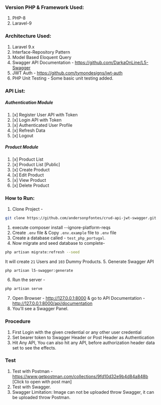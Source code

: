 ### Version PHP & Framework Used:
1. PHP-8
1. Laravel-9

### Architecture Used:
1. Laravel 9.x
1. Interface-Repository Pattern
1. Model Based Eloquent Query
1. Swagger API Documentation - https://github.com/DarkaOnLine/L5-Swagger
1. JWT Auth - https://github.com/tymondesigns/jwt-auth
1. PHP Unit Testing - Some basic unit testing added.

### API List:
##### Authentication Module
1. [x] Register User API with Token
1. [x] Login API with Token
1. [x] Authenticated User Profile
1. [x] Refresh Data
1. [x] Logout

##### Product Module
1. [x] Product List
1. [x] Product List [Public]
1. [x] Create Product
1. [x] Edit Product
1. [x] View Product
1. [x] Delete Product

### How to Run:
1. Clone Project - 

```bash
git clone https://github.com/andersonpfontes/crud-api-jwt-swagger.git
```
1. execute composer install --ignore-platform-reqs
2. Create `.env` file & Copy `.env.example` file to `.env` file
3. Create a database called - `test_php_portugal`.
4. Now migrate and seed database to complete-
``` bash
php artisan migrate:refresh --seed
```
It will create `21` Users and `103` Dummy Products.
5. Generate Swagger API
``` bash
php artisan l5-swagger:generate
```
6. Run the server -
``` bash
php artisan serve
```
7. Open Browser -
http://127.0.0.1:8000 & go to API Documentation -
http://127.0.0.1:8000/api/documentation
8. You'll see a Swagger Panel.


### Procedure
1. First Login with the given credential or any other user credential
1. Set bearer token to Swagger Header or Post Header as Authentication
1. Hit Any API, You can also hit any API, before authorization header data set to see the effects.



### Test
1. Test with Postman - https://www.getpostman.com/collections/9fd10d32e9b4d84a848b [Click to open with post man]
1. Test with Swagger.
1. Swagger Limitation: Image can not be uploaded throw Swagger, it can be uploaded throw Postman.
